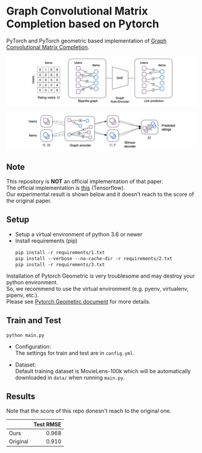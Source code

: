 # Graph Convolutional Matrix Completion based on Pytorch
PyTorch and PyTorch geometric based implementation of [Graph Convolutional Matrix Completion](https://arxiv.org/abs/1706.02263).

![overview](./figs/overview.png)

![approach](./figs/approach.png)

## Note
This repository is **NOT** an official implementation of that paper.  
The official implementation is [this](https://github.com/riannevdberg/gc-mc) (Tensorflow).  
Our experimental result is shown below and it doesn't reach to the score of the original paper.

## Setup
- Setup a virtual environment of python 3.6 or newer
- Install requirements (pip)
  ```
  pip install -r requirements/1.txt
  pip install --verbose --no-cache-dir -r requirements/2.txt
  pip install -r requirements/3.txt
  ```

Installation of Pytorch Geometric is very troublesome and may destroy your python environment.  
So, we recommend to use the virtual environment (e.g. pyenv, virtualenv, pipenv, etc.).  
Please see [Pytorch Geometirc document](https://rusty1s.github.io/pytorch_geometric/build/html/notes/installation.html) for more details.  


## Train and Test
```
python main.py
```
- Configuration:  
The settings for train and test are in `config.yml`.  

- Dataset:  
Default training dataset is MovieLens-100k which will be automatically downloaded in `data/` when running `main.py`.


## Results
Note that the score of this repo donesn't reach to the original one.

| | Test RMSE |
|:--|--:|
| Ours | 0.968 |
| Original | 0.910 |
